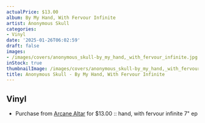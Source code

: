 ```yaml
---
actualPrice: $13.00
album: By My Hand, With Fervour Infinite
artist: Anonymous Skull
categories:
- Vinyl
date: '2025-01-26T06:02:59'
draft: false
images:
- /images/covers/anonymous_skull-by_my_hand,_with_fervour_infinite.jpg
inStock: true
thumbnailImage: /images/covers/anonymous_skull-by_my_hand,_with_fervour_infinite-thumb.jpg
title: Anonymous Skull - By My Hand, With Fervour Infinite
---
```


## Vinyl
* Purchase from [Arcane Altar](https://arcanealtar.bigcartel.com/product/anonymous-skull-by-my-hand-with-fervour-infinite-7-ep) for $13.00 :: hand, with fervour infinite 7" ep

